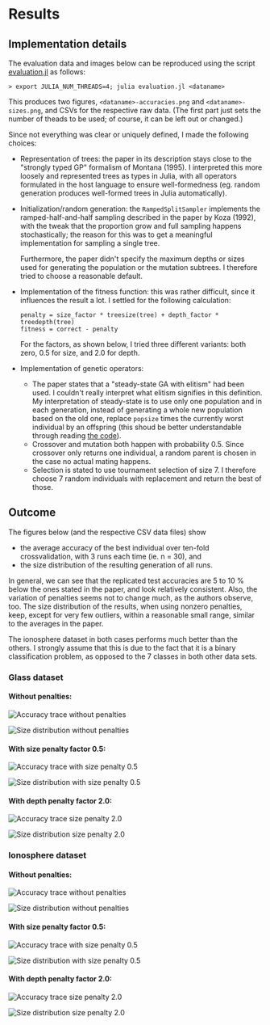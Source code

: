 # Results

## Implementation details

The evaluation data and images below can be reproduced using the script [evaluation.jl](./evaluation/evaluation.jl) as follows:

```
> export JULIA_NUM_THREADS=4; julia evaluation.jl <dataname>
```

This produces two figures, `<dataname>-accuracies.png` and `<dataname>-sizes.png`, and CSVs for the respective raw data.  (The first part just sets the number of theads to be used; of course, it can be left out or changed.)

Since not everything was clear or uniquely defined, I made the following choices:

- Representation of trees: the paper in its description stays close to the "strongly typed
  GP" formalism of Montana (1995).  I interpreted this more loosely and represented trees as types
  in Julia, with all operators formulated in the host language to ensure well-formedness
  (eg. random generation produces well-formed trees in Julia automatically).
- Initialization/random generation: the `RampedSplitSampler` implements the ramped-half-and-half
  sampling described in the paper by Koza (1992), with the tweak that the proportion grow and full
  sampling happens stochastically; the reason for this was to get a meaningful implementation for 
  sampling a single tree.
  
  Furthermore, the paper didn't specify the maximum depths or sizes used
  for generating the population or the mutation subtrees.  I therefore tried to choose a
  reasonable default.
- Implementation of the fitness function: this was rather difficult, since it influences the result a lot. 
  I settled for the following calculation:
  ```
  penalty = size_factor * treesize(tree) + depth_factor * treedepth(tree)
  fitness = correct - penalty
  ```
  For the factors, as shown below, I tried three different variants: both zero, 0.5 for size, and 2.0 for depth.
- Implementation of genetic operators:
    * The paper states that a "steady-state GA with elitism" had been used.  I couldn't really interpret what
      elitism signifies in this definition.  My interpretation of steady-state is to use only one population and in each
      generation, instead of generating a whole new population based on the old one, replace `popsize` times the currently 
      worst individual by an offspring (this shoud be better understandable through reading [the code](./src/gp.jl#L114)).
    * Crossover and mutation both happen with probability 0.5.  Since crossover
      only returns one individual, a random parent is chosen in the case no actual 
      mating happens.
    * Selection is stated to use tournament selection of size 7.  I therefore choose
      7 random individuals with replacement and return the best of those.


## Outcome

The figures below (and the respective CSV data files) show 
- the average accuracy of the best individual over ten-fold crossvalidation, with 3 runs each time (ie. n = 30), and
- the size distribution of the resulting generation of all runs.

In general, we can see that the replicated test accuracies are 5 to 10 % below the ones stated in the paper, and look 
relatively consistent.  Also, the variation of penalties seems not to change much, as the authors observe, too.  The size 
distribution of the results, when using nonzero penalties, keep, except for very few outliers, within a reasonable small range, similar to the averages in the paper.

The ionosphere dataset in both cases performs much better than the others.  I strongly assume that this is due to the fact 
that it is a binary classification problem, as opposed to the 7 classes in both other data sets.

### Glass dataset

#### Without penalties:

![Accuracy trace without penalties](evaluation/0.0-glass-accuracies.png)

![Size distribution without penalties](evaluation/0.0-glass-sizes.png)

#### With size penalty factor 0.5:

![Accuracy trace with size penalty 0.5](evaluation/0.5-glass-accuracies.png)
  
![Size distribution with size penalty 0.5](evaluation/0.5-glass-sizes.png)
  
#### With depth penalty factor 2.0:

![Accuracy trace size penalty 2.0](evaluation/2.0-glass-accuracies.png)
  
![Size distribution size penalty 2.0](evaluation/2.0-glass-sizes.png)

### Ionosphere dataset

#### Without penalties:

![Accuracy trace without penalties](evaluation/0.0-ionosphere-accuracies.png)

![Size distribution without penalties](evaluation/0.0-ionosphere-sizes.png)

#### With size penalty factor 0.5:

![Accuracy trace with size penalty 0.5](evaluation/0.5-ionosphere-accuracies.png)
  
![Size distribution with size penalty 0.5](evaluation/0.5-ionosphere-sizes.png)
  
#### With depth penalty factor 2.0:

![Accuracy trace size penalty 2.0](evaluation/2.0-ionosphere-accuracies.png)
  
![Size distribution size penalty 2.0](evaluation/2.0-ionosphere-sizes.png)
  
